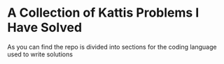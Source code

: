 # A Collection of Kattis Problems I Have Solved
As you can find the repo is divided into sections for the coding language used to write solutions
